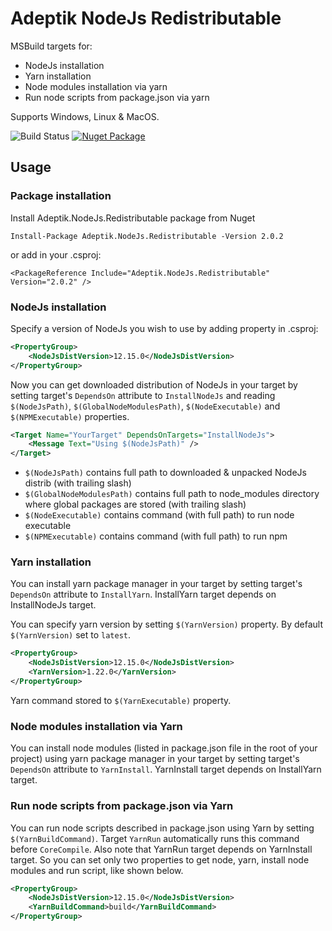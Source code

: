 # Adeptik NodeJs Redistributable

MSBuild targets for:
* NodeJs installation
* Yarn installation
* Node modules installation via yarn
* Run node scripts from package.json via yarn

Supports Windows, Linux & MacOS.

![Build Status](https://tfs.adeptik.com/Adeptik/_apis/public/build/definitions/5f6da651-409b-4516-b0c6-16518d60e6e9/137/badge)
[![Nuget Package](https://img.shields.io/nuget/vpre/Adeptik.NodeJs.Redistributable)](https://www.nuget.org/packages/Adeptik.NodeJs.Redistributable/)

## Usage

### Package installation

Install Adeptik.NodeJs.Redistributable package from Nuget

    Install-Package Adeptik.NodeJs.Redistributable -Version 2.0.2

or add in your .csproj:

    <PackageReference Include="Adeptik.NodeJs.Redistributable" Version="2.0.2" />

### NodeJs installation

Specify a version of NodeJs you wish to use by adding property in .csproj:

```xml
<PropertyGroup>
    <NodeJsDistVersion>12.15.0</NodeJsDistVersion>
</PropertyGroup>
```

Now you can get downloaded distribution of NodeJs in your target by setting target's `DependsOn` attribute to `InstallNodeJs` and reading `$(NodeJsPath)`, `$(GlobalNodeModulesPath)`, `$(NodeExecutable)` and `$(NPMExecutable)` properties.

```xml
<Target Name="YourTarget" DependsOnTargets="InstallNodeJs">
    <Message Text="Using $(NodeJsPath)" />
</Target>
```
- `$(NodeJsPath)` contains full path to downloaded & unpacked NodeJs distrib (with trailing slash)
- `$(GlobalNodeModulesPath)` contains full path to node_modules directory where global packages are stored (with trailing slash)
- `$(NodeExecutable)` contains command (with full path) to run node executable
- `$(NPMExecutable)` contains command (with full path) to run npm

### Yarn installation

You can install yarn package manager in your target by setting target's `DependsOn` attribute to `InstallYarn`. InstallYarn target depends on InstallNodeJs target. 

You can specify yarn version by setting `$(YarnVersion)` property. By default `$(YarnVersion)` set to `latest`. 

```xml
<PropertyGroup>
    <NodeJsDistVersion>12.15.0</NodeJsDistVersion>
    <YarnVersion>1.22.0</YarnVersion>
</PropertyGroup>
```
Yarn command stored to `$(YarnExecutable)` property.

### Node modules installation via Yarn

You can install node modules (listed in package.json file in the root of your project) using yarn package manager in your target by setting target's `DependsOn` attribute to `YarnInstall`. YarnInstall target depends on InstallYarn target.

### Run node scripts from package.json via Yarn

You can run node scripts described in package.json using Yarn by setting `$(YarnBuildCommand)`. Target `YarnRun` automatically runs this command before `CoreCompile`. Also note that YarnRun target depends on YarnInstall target. So you can set only two properties to get node, yarn, install node modules and run script, like shown below.

```xml
<PropertyGroup>
    <NodeJsDistVersion>12.15.0</NodeJsDistVersion>
    <YarnBuildCommand>build</YarnBuildCommand>
</PropertyGroup>
```
